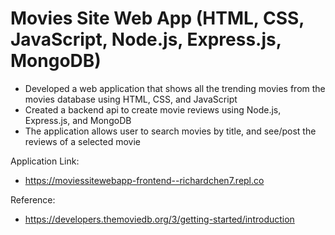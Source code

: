 # Movies Site Web App (HTML, CSS, JavaScript, Node.js, Express.js, MongoDB)
<ul>
  <li>Developed a web application that shows all the trending movies from the movies database using HTML, CSS, and JavaScript</li>
  <li>Created a backend api to create movie reviews using Node.js, Express.js, and MongoDB</li>
  <li>The application allows user to search movies by title, and see/post the reviews of a selected movie</li>
</ul>

Application Link: 
- https://moviessitewebapp-frontend--richardchen7.repl.co

Reference:
- https://developers.themoviedb.org/3/getting-started/introduction
